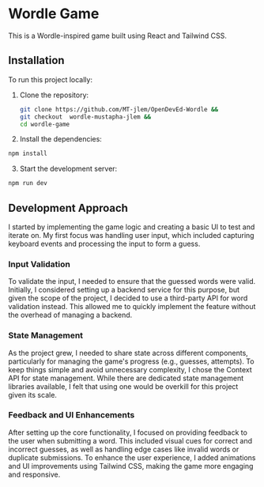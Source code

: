 # Wordle Game

This is a Wordle-inspired game built using React and Tailwind CSS.

## Installation

To run this project locally:

1. Clone the repository:

   ```bash
   git clone https://github.com/MT-jlem/OpenDevEd-Wordle &&
   git checkout  wordle-mustapha-jlem &&
   cd wordle-game
   ```

2. Install the dependencies:

```bash
npm install
```

3. Start the development server:

```bash
npm run dev
```

## Development Approach

I started by implementing the game logic and creating a basic UI to test and iterate on. My first focus was handling user input, which included capturing keyboard events and processing the input to form a guess.

### Input Validation

To validate the input, I needed to ensure that the guessed words were valid. Initially, I considered setting up a backend service for this purpose, but given the scope of the project, I decided to use a third-party API for word validation instead. This allowed me to quickly implement the feature without the overhead of managing a backend.

### State Management

As the project grew, I needed to share state across different components, particularly for managing the game's progress (e.g., guesses, attempts). To keep things simple and avoid unnecessary complexity, I chose the Context API for state management. While there are dedicated state management libraries available, I felt that using one would be overkill for this project given its scale.

### Feedback and UI Enhancements

After setting up the core functionality, I focused on providing feedback to the user when submitting a word. This included visual cues for correct and incorrect guesses, as well as handling edge cases like invalid words or duplicate submissions. To enhance the user experience, I added animations and UI improvements using Tailwind CSS, making the game more engaging and responsive.
